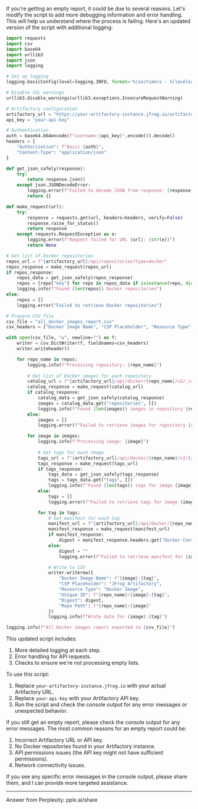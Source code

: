 If you're getting an empty report, it could be due to several reasons. Let's modify the script to add more debugging information and error handling. This will help us understand where the process is failing. Here's an updated version of the script with additional logging:

```python
import requests
import csv
import base64
import urllib3
import json
import logging

# Set up logging
logging.basicConfig(level=logging.INFO, format='%(asctime)s - %(levelname)s - %(message)s')

# Disable SSL warnings
urllib3.disable_warnings(urllib3.exceptions.InsecureRequestWarning)

# Artifactory configuration
artifactory_url = "https://your-artifactory-instance.jfrog.io/artifactory"
api_key = "your-api-key"

# Authentication
auth = base64.b64encode(f"username:{api_key}".encode()).decode()
headers = {
    "Authorization": f"Basic {auth}",
    "Content-Type": "application/json"
}

def get_json_safely(response):
    try:
        return response.json()
    except json.JSONDecodeError:
        logging.error(f"Failed to decode JSON from response: {response.text}")
        return {}

def make_request(url):
    try:
        response = requests.get(url, headers=headers, verify=False)
        response.raise_for_status()
        return response
    except requests.RequestException as e:
        logging.error(f"Request failed for URL {url}: {str(e)}")
        return None

# Get list of Docker repositories
repos_url = f"{artifactory_url}/api/repositories?type=docker"
repos_response = make_request(repos_url)
if repos_response:
    repos_data = get_json_safely(repos_response)
    repos = [repo["key"] for repo in repos_data if isinstance(repo, dict) and "key" in repo]
    logging.info(f"Found {len(repos)} Docker repositories")
else:
    repos = []
    logging.error("Failed to retrieve Docker repositories")

# Prepare CSV file
csv_file = "all_docker_images_report.csv"
csv_headers = ["Docker Image Name", "CSP Placeholder", "Resource Type", "Unique ID", "Digest", "Repo Path"]

with open(csv_file, "w", newline="") as f:
    writer = csv.DictWriter(f, fieldnames=csv_headers)
    writer.writeheader()

    for repo_name in repos:
        logging.info(f"Processing repository: {repo_name}")
        
        # Get list of Docker images for each repository
        catalog_url = f"{artifactory_url}/api/docker/{repo_name}/v2/_catalog"
        catalog_response = make_request(catalog_url)
        if catalog_response:
            catalog_data = get_json_safely(catalog_response)
            images = catalog_data.get("repositories", [])
            logging.info(f"Found {len(images)} images in repository {repo_name}")
        else:
            images = []
            logging.error(f"Failed to retrieve images for repository {repo_name}")

        for image in images:
            logging.info(f"Processing image: {image}")
            
            # Get tags for each image
            tags_url = f"{artifactory_url}/api/docker/{repo_name}/v2/{image}/tags/list"
            tags_response = make_request(tags_url)
            if tags_response:
                tags_data = get_json_safely(tags_response)
                tags = tags_data.get("tags", [])
                logging.info(f"Found {len(tags)} tags for image {image}")
            else:
                tags = []
                logging.error(f"Failed to retrieve tags for image {image}")

            for tag in tags:
                # Get manifest for each tag
                manifest_url = f"{artifactory_url}/api/docker/{repo_name}/v2/{image}/manifests/{tag}"
                manifest_response = make_request(manifest_url)
                if manifest_response:
                    digest = manifest_response.headers.get("Docker-Content-Digest", "")
                else:
                    digest = ""
                    logging.error(f"Failed to retrieve manifest for {image}:{tag}")

                # Write to CSV
                writer.writerow({
                    "Docker Image Name": f"{image}:{tag}",
                    "CSP Placeholder": "JFrog Artifactory",
                    "Resource Type": "Docker Image",
                    "Unique ID": f"{repo_name}/{image}:{tag}",
                    "Digest": digest,
                    "Repo Path": f"{repo_name}/{image}"
                })
                logging.info(f"Wrote data for {image}:{tag}")

logging.info(f"All Docker images report exported to {csv_file}")
```

This updated script includes:

1. More detailed logging at each step.
2. Error handling for API requests.
3. Checks to ensure we're not processing empty lists.

To use this script:

1. Replace `your-artifactory-instance.jfrog.io` with your actual Artifactory URL.
2. Replace `your-api-key` with your Artifactory API key.
3. Run the script and check the console output for any error messages or unexpected behavior.

If you still get an empty report, please check the console output for any error messages. The most common reasons for an empty report could be:

1. Incorrect Artifactory URL or API key.
2. No Docker repositories found in your Artifactory instance.
3. API permissions issues (the API key might not have sufficient permissions).
4. Network connectivity issues.

If you see any specific error messages in the console output, please share them, and I can provide more targeted assistance.

---
Answer from Perplexity: pplx.ai/share
